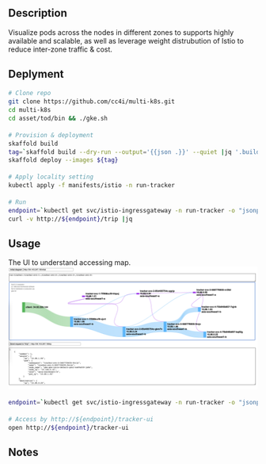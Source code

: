 #

## Description
Visualize pods across the nodes in different zones to supports highly available and scalable, as well as leverage weight distrubution of Istio to reduce inter-zone traffic & cost.

## Deplyment

```sh
# Clone repo
git clone https://github.com/cc4i/multi-k8s.git
cd multi-k8s
cd asset/tod/bin && ./gke.sh

# Provision & deployment
skaffold build 
tag=`skaffold build --dry-run --output='{{json .}}' --quiet |jq '.builds[].tag' -r`
skaffold deploy --images ${tag}

# Apply locality setting
kubectl apply -f manifests/istio -n run-tracker

# Run
endpoint=`kubectl get svc/istio-ingressgateway -n run-tracker -o "jsonpath={.status.loadBalancer.ingress[0].ip}"`
curl -v http://${endpoint}/trip |jq

```
## Usage
The UI to understand accessing map.
![image info](../images/tracker-ui.png)

```sh
endpoint=`kubectl get svc/istio-ingressgateway -n run-tracker -o "jsonpath={.status.loadBalancer.ingress[0].ip}"`

# Access by http://${endpoint}/tracker-ui
open http://${endpoint}/tracker-ui

```

## Notes